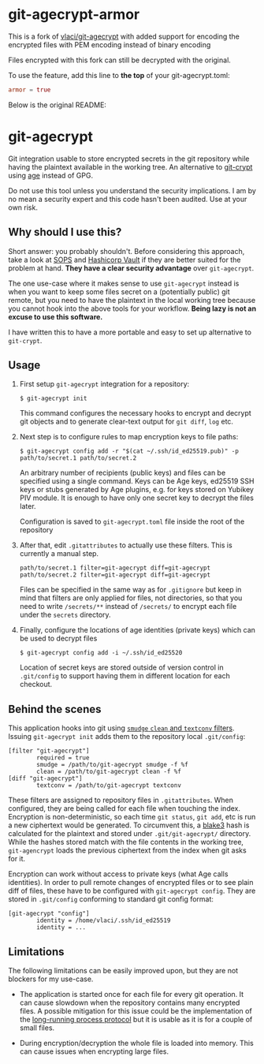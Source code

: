 # git-agecrypt-armor

This is a fork of [vlaci/git-agecrypt](https://github.com/vlaci/git-agecrypt) with added support for encoding the encrypted files with PEM encoding instead of binary encoding

Files encrypted with this fork can still be decrypted with the original.

To use the feature, add this line to **the top** of your git-agecrypt.toml:

```toml
armor = true
```

Below is the original README:

# git-agecrypt

Git integration usable to store encrypted secrets in the git repository while having the plaintext available in the working tree. An alternative to [git-crypt](https://github.com/AGWA/git-crypt) using [age](https://age-encryption.org) instead of GPG.

Do not use this tool unless you understand the security implications. I am by no mean a security expert and this code hasn't been audited. Use at your own risk.

## Why should I use this?

Short answer: you probably shouldn't. Before considering this approach, take a look at [SOPS](https://github.com/mozilla/sops) and [Hashicorp Vault](https://www.vaultproject.io/) if they are better suited for the problem at hand. **They have a clear security advantage** over `git-agecrypt`.

The one use-case where it makes sense to use `git-agecrypt` instead is when you want to keep some files secret on a (potentially public) git remote, but you need to have the plaintext in the local working tree because you cannot hook into the above tools for your workflow. **Being lazy is not an excuse to use this software.**

I have written this to have a more portable and easy to set up alternative to `git-crypt`.

## Usage

1. First setup `git-agecrypt` integration for a repository:

   ```console
   $ git-agecrypt init
   ```

   This command configures the necessary hooks to encrypt and decrypt git objects and to generate clear-text output for `git diff`, `log` etc.

2. Next step is to configure rules to map encryption keys to file paths:

   ```console
   $ git-agecrypt config add -r "$(cat ~/.ssh/id_ed25519.pub)" -p path/to/secret.1 path/to/secret.2
   ```

   An arbitrary number of recipients (public keys) and files can be specified using a single command. Keys can be Age keys, ed25519 SSH keys or stubs generated by Age plugins, e.g. for keys stored on Yubikey PIV module. It is enough to have only one secret key to decrypt the files later.

   Configuration is saved to `git-agecrypt.toml` file inside the root of the repository

3. After that, edit `.gitattributes` to actually use these filters. This is currently a manual step.

   ```gitattributes
   path/to/secret.1 filter=git-agecrypt diff=git-agecrypt
   path/to/secret.2 filter=git-agecrypt diff=git-agecrypt
   ```

   Files can be specified in the same way as for `.gitignore` but keep in mind that filters are only applied for files, not directories, so that you need to write `/secrets/**` instead of `/secrets/` to encrypt each file under the `secrets` directory.

4. Finally, configure the locations of age identities (private keys) which can be used to decrypt files

   ```console
   $ git-agecrypt config add -i ~/.ssh/id_ed25520
   ```

   Location of secret keys are stored outside of version control in `.git/config` to support having them in different location for each checkout.

## Behind the scenes

This application hooks into git using [`smudge` `clean` and `textconv` filters](https://git-scm.com/book/en/v2/Customizing-Git-Git-Attributes). Issuing `git-agecrypt init` adds them to the repository local `.git/config`:

```gitconfig
[filter "git-agecrypt"]
        required = true
        smudge = /path/to/git-agecrypt smudge -f %f
        clean = /path/to/git-agecrypt clean -f %f
[diff "git-agecrypt"]
        textconv = /path/to/git-agecrypt textconv
```

These filters are assigned to repository files in `.gitattributes`. When configured, they are being called for each file when touching the index. Encryption is non-deterministic, so each time `git status`, `git add`, etc is run a new ciphertext would be generated. To circumvent this, a [blake3](https://github.com/BLAKE3-team/BLAKE3) hash is calculated for the plaintext and stored under `.git/git-agecrypt/` directory. While the hashes stored match with the file contents in the working tree, `git-agencrypt` loads the previous ciphertext from the index when git asks for it.

Encryption can work without access to private keys (what Age calls identities). In order to pull remote changes of encrypted files or to see plain diff of files, these have to be configured with `git-agecrypt config`. They are stored in `.git/config` conforming to standard git config format:

```gitconfig
[git-agecrypt "config"]
        identity = /home/vlaci/.ssh/id_ed25519
        identity = ...
```

## Limitations

The following limitations can be easily improved upon, but they are not blockers for my use-case.

- The application is started once for each file for every git operation. It can cause slowdown when the repository contains many encrypted files. A possible mitigation for this issue could be the implementation of the [long-running process protocol](https://github.com/git/git/blob/master/Documentation/technical/long-running-process-protocol.txt) but it is usable as it is for a couple of small files.

- During encryption/decryption the whole file is loaded into memory. This can cause issues when encrypting large files.
